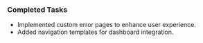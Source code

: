 ### Completed Tasks
- Implemented custom error pages to enhance user experience.
- Added navigation templates for dashboard integration.
